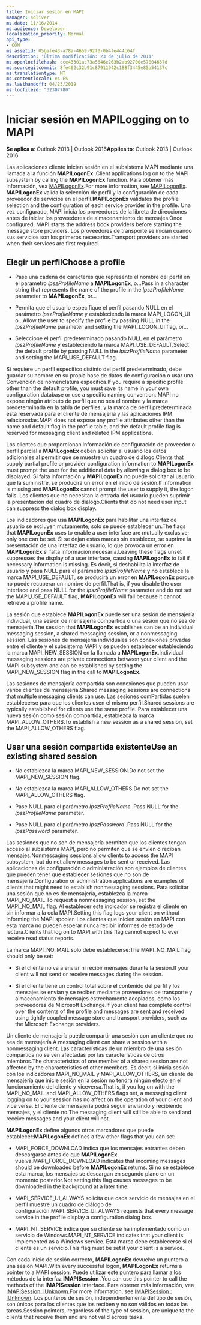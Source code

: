 ```yaml
---
title: Iniciar sesión en MAPI
manager: soliver
ms.date: 11/16/2014
ms.audience: Developer
localization_priority: Normal
api_type:
- COM
ms.assetid: 05bafe43-a78a-4659-92f0-0b4fe444c64f
description: 'Última modificación: 23 de julio de 2011'
ms.openlocfilehash: cce43301ac73a5646e263b2ab92700e57804637d
ms.sourcegitcommit: 8fe462c32b91c87911942c188f3445e85a54137c
ms.translationtype: MT
ms.contentlocale: es-ES
ms.lasthandoff: 04/23/2019
ms.locfileid: "32307780"
---
```

# <a name="logging-on-to-mapi"></a><span data-ttu-id="bc0eb-103">Iniciar sesión en MAPI</span><span class="sxs-lookup"><span data-stu-id="bc0eb-103">Logging on to MAPI</span></span>
 
<span data-ttu-id="bc0eb-104">**Se aplica a**: Outlook 2013 | Outlook 2016</span><span class="sxs-lookup"><span data-stu-id="bc0eb-104">**Applies to**: Outlook 2013 | Outlook 2016</span></span> 
  
<span data-ttu-id="bc0eb-105">Las aplicaciones cliente inician sesión en el subsistema MAPI mediante una llamada a la función **MAPILogonEx** .</span><span class="sxs-lookup"><span data-stu-id="bc0eb-105">Client applications log on to the MAPI subsystem by calling the **MAPILogonEx** function.</span></span> <span data-ttu-id="bc0eb-106">Para obtener más información, vea [MAPILogonEx](mapilogonex.md).</span><span class="sxs-lookup"><span data-stu-id="bc0eb-106">For more information, see [MAPILogonEx](mapilogonex.md).</span></span> <span data-ttu-id="bc0eb-107">**MAPILogonEx** valida la selección de perfil y la configuración de cada proveedor de servicios en el perfil.</span><span class="sxs-lookup"><span data-stu-id="bc0eb-107">**MAPILogonEx** validates the profile selection and the configuration of each service provider in the profile.</span></span> <span data-ttu-id="bc0eb-108">Una vez configurado, MAPI inicia los proveedores de la libreta de direcciones antes de iniciar los proveedores de almacenamiento de mensajes.</span><span class="sxs-lookup"><span data-stu-id="bc0eb-108">Once configured, MAPI starts the address book providers before starting the message store providers.</span></span> <span data-ttu-id="bc0eb-109">Los proveedores de transporte se inician cuando sus servicios son los primeros necesarios.</span><span class="sxs-lookup"><span data-stu-id="bc0eb-109">Transport providers are started when their services are first required.</span></span> 
  
## <a name="choose-a-profile"></a><span data-ttu-id="bc0eb-110">Elegir un perfil</span><span class="sxs-lookup"><span data-stu-id="bc0eb-110">Choose a profile</span></span>
  
- <span data-ttu-id="bc0eb-111">Pase una cadena de caracteres que represente el nombre del perfil en el parámetro _lpszProfileName_ a **MAPILogonEx**, o...</span><span class="sxs-lookup"><span data-stu-id="bc0eb-111">Pass in a character string that represents the name of the profile in the  _lpszProfileName_ parameter to **MAPILogonEx**, or...</span></span>
    
- <span data-ttu-id="bc0eb-112">Permita que el usuario especifique el perfil pasando NULL en el parámetro _lpszProfileName_ y estableciendo la marca MAPI_LOGON_UI o...</span><span class="sxs-lookup"><span data-stu-id="bc0eb-112">Allow the user to specify the profile by passing NULL in the  _lpszProfileName_ parameter and setting the MAPI_LOGON_UI flag, or...</span></span> 

- <span data-ttu-id="bc0eb-113">Seleccione el perfil predeterminado pasando NULL en el parámetro _lpszProfileName_ y estableciendo la marca MAPI_USE_DEFAULT.</span><span class="sxs-lookup"><span data-stu-id="bc0eb-113">Select the default profile by passing NULL in the  _lpszProfileName_ parameter and setting the MAPI_USE_DEFAULT flag.</span></span> 
    
<span data-ttu-id="bc0eb-114">Si requiere un perfil específico distinto del perfil predeterminado, debe guardar su nombre en su propia base de datos de configuración o usar una Convención de nomenclatura específica.</span><span class="sxs-lookup"><span data-stu-id="bc0eb-114">If you require a specific profile other than the default profile, you must save its name in your own configuration database or use a specific naming convention.</span></span> <span data-ttu-id="bc0eb-115">MAPI no expone ningún atributo de perfil que no sea el nombre y la marca predeterminada en la tabla de perfiles, y la marca de perfil predeterminada está reservada para el cliente de mensajería y las aplicaciones IPM relacionadas.</span><span class="sxs-lookup"><span data-stu-id="bc0eb-115">MAPI does not expose any profile attributes other than the name and default flag in the profile table, and the default profile flag is reserved for messaging client and related IPM applications.</span></span>
  
<span data-ttu-id="bc0eb-116">Los clientes que proporcionan información de configuración de proveedor o perfil parcial a **MAPILogonEx** deben solicitar al usuario los datos adicionales al permitir que se muestre un cuadro de diálogo.</span><span class="sxs-lookup"><span data-stu-id="bc0eb-116">Clients that supply partial profile or provider configuration information to **MAPILogonEx** must prompt the user for the additional data by allowing a dialog box to be displayed.</span></span> <span data-ttu-id="bc0eb-117">Si falta información y **MAPILogonEx** no puede solicitar al usuario que la suministre, se producirá un error en el inicio de sesión.</span><span class="sxs-lookup"><span data-stu-id="bc0eb-117">If information is missing and **MAPILogonEx** cannot prompt the user to supply it, the logon fails.</span></span> <span data-ttu-id="bc0eb-118">Los clientes que no necesitan la entrada del usuario pueden suprimir la presentación del cuadro de diálogo.</span><span class="sxs-lookup"><span data-stu-id="bc0eb-118">Clients that do not need user input can suppress the dialog box display.</span></span> 
  
<span data-ttu-id="bc0eb-119">Los indicadores que usa **MAPILogonEx** para habilitar una interfaz de usuario se excluyen mutuamente; solo se puede establecer un.</span><span class="sxs-lookup"><span data-stu-id="bc0eb-119">The flags that **MAPILogonEx** uses to enable a user interface are mutually exclusive; only one can be set.</span></span> <span data-ttu-id="bc0eb-120">Si se dejan estas marcas sin establecer, se suprime la presentación de una interfaz de usuario, lo que provoca un error en **MAPILogonEx** si falta información necesaria.</span><span class="sxs-lookup"><span data-stu-id="bc0eb-120">Leaving these flags unset suppresses the display of a user interface, causing **MAPILogonEx** to fail if necessary information is missing.</span></span> <span data-ttu-id="bc0eb-121">Es decir, si deshabilita la interfaz de usuario y pasa NULL para el parámetro _lpszProfileName_ y no establece la marca MAPI_USE_DEFAULT, se producirá un error en **MAPILogonEx** porque no puede recuperar un nombre de perfil.</span><span class="sxs-lookup"><span data-stu-id="bc0eb-121">That is, if you disable the user interface and pass NULL for the  _lpszProfileName_ parameter and do not set the MAPI_USE_DEFAULT flag, **MAPILogonEx** will fail because it cannot retrieve a profile name.</span></span> 
  
<span data-ttu-id="bc0eb-122">La sesión que establece **MAPILogonEx** puede ser una sesión de mensajería individual, una sesión de mensajería compartida o una sesión que no sea de mensajería.</span><span class="sxs-lookup"><span data-stu-id="bc0eb-122">The session that **MAPILogonEx** establishes can be an individual messaging session, a shared messaging session, or a nonmessaging session.</span></span> <span data-ttu-id="bc0eb-123">Las sesiones de mensajería individuales son conexiones privadas entre el cliente y el subsistema MAPI y se pueden establecer estableciendo la marca MAPI_NEW_SESSION en la llamada a **MAPILogonEx**.</span><span class="sxs-lookup"><span data-stu-id="bc0eb-123">Individual messaging sessions are private connections between your client and the MAPI subsystem and can be established by setting the MAPI_NEW_SESSION flag in the call to **MAPILogonEx**.</span></span>
  
<span data-ttu-id="bc0eb-124">Las sesiones de mensajería compartida son conexiones que pueden usar varios clientes de mensajería.</span><span class="sxs-lookup"><span data-stu-id="bc0eb-124">Shared messaging sessions are connections that multiple messaging clients can use.</span></span> <span data-ttu-id="bc0eb-125">Las sesiones comPartidas suelen establecerse para que los clientes usen el mismo perfil.</span><span class="sxs-lookup"><span data-stu-id="bc0eb-125">Shared sessions are typically established for clients use the same profile.</span></span> <span data-ttu-id="bc0eb-126">Para establecer una nueva sesión como sesión compartida, establezca la marca MAPI_ALLOW_OTHERS.</span><span class="sxs-lookup"><span data-stu-id="bc0eb-126">To establish a new session as a shared session, set the MAPI_ALLOW_OTHERS flag.</span></span> 
  
## <a name="use-an-existing-shared-session"></a><span data-ttu-id="bc0eb-127">Usar una sesión compartida existente</span><span class="sxs-lookup"><span data-stu-id="bc0eb-127">Use an existing shared session</span></span>
  
- <span data-ttu-id="bc0eb-128">No establezca la marca MAPI_NEW_SESSION.</span><span class="sxs-lookup"><span data-stu-id="bc0eb-128">Do not set the MAPI_NEW_SESSION flag.</span></span>
    
- <span data-ttu-id="bc0eb-129">No establezca la marca MAPI_ALLOW_OTHERS.</span><span class="sxs-lookup"><span data-stu-id="bc0eb-129">Do not set the MAPI_ALLOW_OTHERS flag.</span></span>
    
- <span data-ttu-id="bc0eb-130">Pase NULL para el parámetro _lpszProfileName_ .</span><span class="sxs-lookup"><span data-stu-id="bc0eb-130">Pass NULL for the  _lpszProfileName_ parameter.</span></span> 
    
- <span data-ttu-id="bc0eb-131">Pase NULL para el parámetro _lpszPassword_ .</span><span class="sxs-lookup"><span data-stu-id="bc0eb-131">Pass NULL for the  _lpszPassword_ parameter.</span></span> 
    
<span data-ttu-id="bc0eb-132">Las sesiones que no son de mensajería permiten que los clientes tengan acceso al subsistema MAPI, pero no permiten que se envíen o reciban mensajes.</span><span class="sxs-lookup"><span data-stu-id="bc0eb-132">Nonmessaging sessions allow clients to access the MAPI subsystem, but do not allow messages to be sent or received.</span></span> <span data-ttu-id="bc0eb-133">Las aplicaciones de configuración o administración son ejemplos de clientes que pueden tener que establecer sesiones que no son de mensajería.</span><span class="sxs-lookup"><span data-stu-id="bc0eb-133">Configuration or administration applications are examples of clients that might need to establish nonmessaging sessions.</span></span> <span data-ttu-id="bc0eb-134">Para solicitar una sesión que no es de mensajería, establezca la marca MAPI_NO_MAIL.</span><span class="sxs-lookup"><span data-stu-id="bc0eb-134">To request a nonmessaging session, set the MAPI_NO_MAIL flag.</span></span> <span data-ttu-id="bc0eb-135">Al establecer este indicador se registra el cliente en sin informar a la cola MAPI.</span><span class="sxs-lookup"><span data-stu-id="bc0eb-135">Setting this flag logs your client on without informing the MAPI spooler.</span></span> <span data-ttu-id="bc0eb-136">Los clientes que inicien sesión en MAPI con esta marca no pueden esperar nunca recibir informes de estado de lectura.</span><span class="sxs-lookup"><span data-stu-id="bc0eb-136">Clients that log on to MAPI with this flag cannot expect to ever receive read status reports.</span></span>
  
<span data-ttu-id="bc0eb-137">La marca MAPI_NO_MAIL solo debe establecerse:</span><span class="sxs-lookup"><span data-stu-id="bc0eb-137">The MAPI_NO_MAIL flag should only be set:</span></span>
  
- <span data-ttu-id="bc0eb-138">Si el cliente no va a enviar ni recibir mensajes durante la sesión.</span><span class="sxs-lookup"><span data-stu-id="bc0eb-138">If your client will not send or receive messages during the session.</span></span>
    
- <span data-ttu-id="bc0eb-139">Si el cliente tiene un control total sobre el contenido del perfil y los mensajes se envían y se reciben mediante proveedores de transporte y almacenamiento de mensajes estrechamente acoplados, como los proveedores de Microsoft Exchange.</span><span class="sxs-lookup"><span data-stu-id="bc0eb-139">If your client has complete control over the contents of the profile and messages are sent and received using tightly coupled message store and transport providers, such as the Microsoft Exchange providers.</span></span>
    
<span data-ttu-id="bc0eb-140">Un cliente de mensajería puede compartir una sesión con un cliente que no sea de mensajería.</span><span class="sxs-lookup"><span data-stu-id="bc0eb-140">A messaging client can share a session with a nonmessaging client.</span></span> <span data-ttu-id="bc0eb-141">Las características de un miembro de una sesión compartida no se ven afectadas por las características de otros miembros.</span><span class="sxs-lookup"><span data-stu-id="bc0eb-141">The characteristics of one member of a shared session are not affected by the characteristics of other members.</span></span> <span data-ttu-id="bc0eb-142">Es decir, si inicia sesión con los indicadores MAPI_NO_MAIL y MAPI_ALLOW_OTHERS, un cliente de mensajería que inicie sesión en la sesión no tendrá ningún efecto en el funcionamiento del cliente y viceversa.</span><span class="sxs-lookup"><span data-stu-id="bc0eb-142">That is, if you log on with the MAPI_NO_MAIL and MAPI_ALLOW_OTHERS flags set, a messaging client logging on to your session has no affect on the operation of your client and vice versa.</span></span> <span data-ttu-id="bc0eb-143">El cliente de mensajería podrá seguir enviando y recibiendo mensajes, y el cliente no.</span><span class="sxs-lookup"><span data-stu-id="bc0eb-143">The messaging client will still be able to send and receive messages and your client will not.</span></span>
  
<span data-ttu-id="bc0eb-144">**MAPILogonEx** define algunos otros marcadores que puede establecer:</span><span class="sxs-lookup"><span data-stu-id="bc0eb-144">**MAPILogonEx** defines a few other flags that you can set:</span></span> 
  
- <span data-ttu-id="bc0eb-145">MAPI_FORCE_DOWNLOAD indica que los mensajes entrantes deben descargarse antes de que **MAPILogonEx** vuelva.</span><span class="sxs-lookup"><span data-stu-id="bc0eb-145">MAPI_FORCE_DOWNLOAD indicates that incoming messages should be downloaded before **MAPILogonEx** returns.</span></span> <span data-ttu-id="bc0eb-146">Si no se establece esta marca, los mensajes se descargan en segundo plano en un momento posterior.</span><span class="sxs-lookup"><span data-stu-id="bc0eb-146">Not setting this flag causes messages to be downloaded in the background at a later time.</span></span> 
    
- <span data-ttu-id="bc0eb-147">MAPI_SERVICE_UI_ALWAYS solicita que cada servicio de mensajes en el perfil muestre un cuadro de diálogo de configuración.</span><span class="sxs-lookup"><span data-stu-id="bc0eb-147">MAPI_SERVICE_UI_ALWAYS requests that every message service in the profile display a configuration dialog box.</span></span>
    
- <span data-ttu-id="bc0eb-148">MAPI_NT_SERVICE indica que su cliente se ha implementado como un servicio de Windows.</span><span class="sxs-lookup"><span data-stu-id="bc0eb-148">MAPI_NT_SERVICE indicates that your client is implemented as a Windows service.</span></span> <span data-ttu-id="bc0eb-149">Esta marca debe establecerse si el cliente es un servicio.</span><span class="sxs-lookup"><span data-stu-id="bc0eb-149">This flag must be set if your client is a service.</span></span>
    
<span data-ttu-id="bc0eb-150">Con cada inicio de sesión correcto, **MAPILogonEx** devuelve un puntero a una sesión MAPI.</span><span class="sxs-lookup"><span data-stu-id="bc0eb-150">With every successful logon, **MAPILogonEx** returns a pointer to a MAPI session.</span></span> <span data-ttu-id="bc0eb-151">Puede utilizar este puntero para llamar a los métodos de la interfaz **IMAPISession** .</span><span class="sxs-lookup"><span data-stu-id="bc0eb-151">You can use this pointer to call the methods of the **IMAPISession** interface.</span></span> <span data-ttu-id="bc0eb-152">Para obtener más información, vea [IMAPISession: IUnknown](imapisessioniunknown.md).</span><span class="sxs-lookup"><span data-stu-id="bc0eb-152">For more information, see [IMAPISession : IUnknown](imapisessioniunknown.md).</span></span> <span data-ttu-id="bc0eb-153">Los punteros de sesión, independientemente del tipo de sesión, son únicos para los clientes que los reciben y no son válidos en todas las tareas.</span><span class="sxs-lookup"><span data-stu-id="bc0eb-153">Session pointers, regardless of the type of session, are unique to the clients that receive them and are not valid across tasks.</span></span>
  

